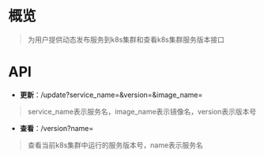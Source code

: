 # 概览
> 为用户提供动态发布服务到k8s集群和查看k8s集群服务版本接口

# API
- __更新__：/update?service_name=&version=&image_name= 
 >service_name表示服务名，image_name表示镜像名，version表示版本号
 
- __查看__：/version?name= 
>查看当前k8s集群中运行的服务版本号，name表示服务名
